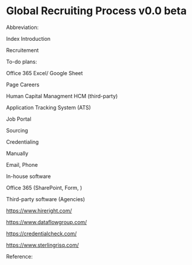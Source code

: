 # Global Recruiting Process v0.0 beta



Abbreviation:

Index
Introduction

Recruitement

To-do plans:

  Office 365 Excel/ Google Sheet


  
  Page Careers
  
  Human Capital Managment HCM (third-party)
  
  Application Tracking System (ATS)
 
 Job Portal 
  
  Sourcing

Credentialing

  Manually
  
Email, Phone

  In-house software
  
Office 365 (SharePoint, Form, )

  Third-party software (Agencies)
  
https://www.hireright.com/

https://www.dataflowgroup.com/

https://credentialcheck.com/

https://www.sterlingrisq.com/

Reference:
